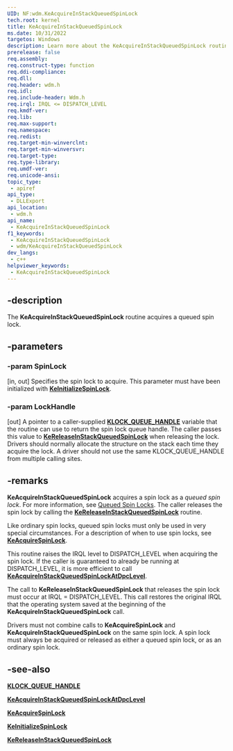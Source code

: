 ```yaml
---
UID: NF:wdm.KeAcquireInStackQueuedSpinLock
tech.root: kernel
title: KeAcquireInStackQueuedSpinLock
ms.date: 10/31/2022
targetos: Windows
description: Learn more about the KeAcquireInStackQueuedSpinLock routine.
prerelease: false
req.assembly: 
req.construct-type: function
req.ddi-compliance: 
req.dll: 
req.header: wdm.h
req.idl: 
req.include-header: Wdm.h
req.irql: IRQL <= DISPATCH_LEVEL
req.kmdf-ver: 
req.lib: 
req.max-support: 
req.namespace: 
req.redist: 
req.target-min-winverclnt:
req.target-min-winversvr: 
req.target-type: 
req.type-library: 
req.umdf-ver: 
req.unicode-ansi: 
topic_type:
 - apiref
api_type:
 - DLLExport
api_location:
 - wdm.h
api_name:
 - KeAcquireInStackQueuedSpinLock
f1_keywords:
 - KeAcquireInStackQueuedSpinLock
 - wdm/KeAcquireInStackQueuedSpinLock
dev_langs:
 - c++
helpviewer_keywords:
 - KeAcquireInStackQueuedSpinLock
---
```


## -description

The **KeAcquireInStackQueuedSpinLock** routine acquires a queued spin lock.

## -parameters

### -param SpinLock

[in, out] Specifies the spin lock to acquire. This parameter must have been initialized with [**KeInitializeSpinLock**](nf-wdm-keinitializespinlock.md).

### -param LockHandle

[out] A pointer to a caller-supplied [**KLOCK_QUEUE_HANDLE**](/windows-hardware/drivers/kernel/eprocess) variable that the routine can use to return the spin lock queue handle. The caller passes this value to [**KeReleaseInStackQueuedSpinLock**](nf-wdm-kereleaseinstackqueuedspinlock.md) when releasing the lock. Drivers should normally allocate the structure on the stack each time they acquire the lock. A driver should not use the same KLOCK_QUEUE_HANDLE from multiple calling sites.

## -remarks

**KeAcquireInStackQueuedSpinLock** acquires a spin lock as a *queued spin lock*. For more information, see [Queued Spin Locks](/windows-hardware/drivers/kernel/queued-spin-locks). The caller releases the spin lock by calling the [**KeReleaseInStackQueuedSpinLock**](nf-wdm-kereleaseinstackqueuedspinlock.md) routine.

Like ordinary spin locks, queued spin locks must only be used in very special circumstances. For a description of when to use spin locks, see [**KeAcquireSpinLock**](nf-wdm-keacquirespinlock.md).

This routine raises the IRQL level to DISPATCH_LEVEL when acquiring the spin lock. If the caller is guaranteed to already be running at DISPATCH_LEVEL, it is more efficient to call [**KeAcquireInStackQueuedSpinLockAtDpcLevel**](nf-wdm-keacquireinstackqueuedspinlockatdpclevel.md).

The call to **KeReleaseInStackQueuedSpinLock** that releases the spin lock must occur at IRQL = DISPATCH_LEVEL. This call restores the original IRQL that the operating system saved at the beginning of the **KeAcquireInStackQueuedSpinLock** call.

Drivers must not combine calls to **KeAcquireSpinLock** and **KeAcquireInStackQueuedSpinLock** on the same spin lock. A spin lock must always be acquired or released as either a queued spin lock, or as an ordinary spin lock.

## -see-also

[**KLOCK_QUEUE_HANDLE**](/windows-hardware/drivers/kernel/eprocess)

[**KeAcquireInStackQueuedSpinLockAtDpcLevel**](nf-wdm-keacquireinstackqueuedspinlockatdpclevel.md)

[**KeAcquireSpinLock**](nf-wdm-keacquirespinlock.md)

[**KeInitializeSpinLock**](nf-wdm-keinitializespinlock.md)

[**KeReleaseInStackQueuedSpinLock**](nf-wdm-kereleaseinstackqueuedspinlock.md)
